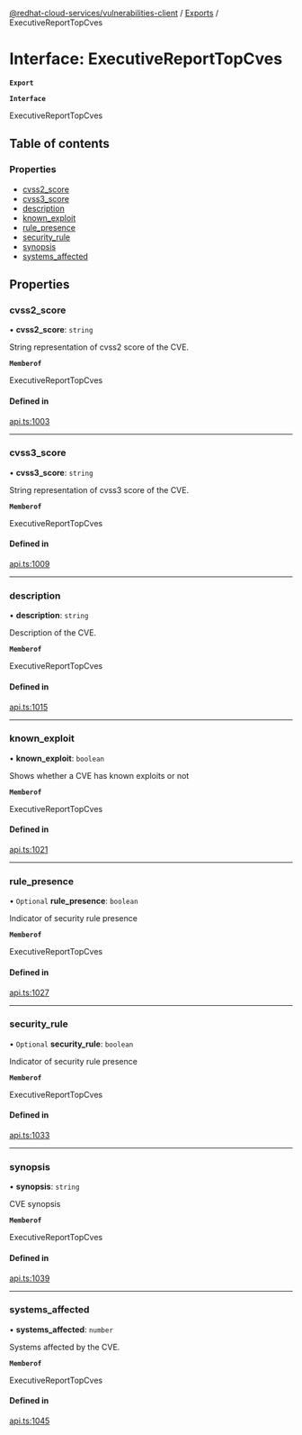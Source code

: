 [@redhat-cloud-services/vulnerabilities-client](../README.md) / [Exports](../modules.md) / ExecutiveReportTopCves

# Interface: ExecutiveReportTopCves

**`Export`**

**`Interface`**

ExecutiveReportTopCves

## Table of contents

### Properties

- [cvss2\_score](ExecutiveReportTopCves.md#cvss2_score)
- [cvss3\_score](ExecutiveReportTopCves.md#cvss3_score)
- [description](ExecutiveReportTopCves.md#description)
- [known\_exploit](ExecutiveReportTopCves.md#known_exploit)
- [rule\_presence](ExecutiveReportTopCves.md#rule_presence)
- [security\_rule](ExecutiveReportTopCves.md#security_rule)
- [synopsis](ExecutiveReportTopCves.md#synopsis)
- [systems\_affected](ExecutiveReportTopCves.md#systems_affected)

## Properties

### cvss2\_score

• **cvss2\_score**: `string`

String representation of cvss2 score of the CVE.

**`Memberof`**

ExecutiveReportTopCves

#### Defined in

[api.ts:1003](https://github.com/mkholjuraev/javascript-clients/blob/master/packages/vulnerabilities/git-api/api.ts#L1003)

___

### cvss3\_score

• **cvss3\_score**: `string`

String representation of cvss3 score of the CVE.

**`Memberof`**

ExecutiveReportTopCves

#### Defined in

[api.ts:1009](https://github.com/mkholjuraev/javascript-clients/blob/master/packages/vulnerabilities/git-api/api.ts#L1009)

___

### description

• **description**: `string`

Description of the CVE.

**`Memberof`**

ExecutiveReportTopCves

#### Defined in

[api.ts:1015](https://github.com/mkholjuraev/javascript-clients/blob/master/packages/vulnerabilities/git-api/api.ts#L1015)

___

### known\_exploit

• **known\_exploit**: `boolean`

Shows whether a CVE has known exploits or not

**`Memberof`**

ExecutiveReportTopCves

#### Defined in

[api.ts:1021](https://github.com/mkholjuraev/javascript-clients/blob/master/packages/vulnerabilities/git-api/api.ts#L1021)

___

### rule\_presence

• `Optional` **rule\_presence**: `boolean`

Indicator of security rule presence

**`Memberof`**

ExecutiveReportTopCves

#### Defined in

[api.ts:1027](https://github.com/mkholjuraev/javascript-clients/blob/master/packages/vulnerabilities/git-api/api.ts#L1027)

___

### security\_rule

• `Optional` **security\_rule**: `boolean`

Indicator of security rule presence

**`Memberof`**

ExecutiveReportTopCves

#### Defined in

[api.ts:1033](https://github.com/mkholjuraev/javascript-clients/blob/master/packages/vulnerabilities/git-api/api.ts#L1033)

___

### synopsis

• **synopsis**: `string`

CVE synopsis

**`Memberof`**

ExecutiveReportTopCves

#### Defined in

[api.ts:1039](https://github.com/mkholjuraev/javascript-clients/blob/master/packages/vulnerabilities/git-api/api.ts#L1039)

___

### systems\_affected

• **systems\_affected**: `number`

Systems affected by the CVE.

**`Memberof`**

ExecutiveReportTopCves

#### Defined in

[api.ts:1045](https://github.com/mkholjuraev/javascript-clients/blob/master/packages/vulnerabilities/git-api/api.ts#L1045)
